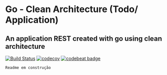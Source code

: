 # Go - Clean Architecture (Todo/ Application)
## An application REST created with go using clean architecture

[![Build Status](https://travis-ci.com/gabrielsouzacoder/go-clean-arch-todo-api.svg?branch=main)](https://travis-ci.org/joemccann/dillinger)
[![codecov](https://codecov.io/gh/gabrielsouzacoder/go-clean-arch-todo-api/branch/main/graph/badge.svg?token=9JI7T3H21H)](https://codecov.io/gh/gabrielsouzacoder/go-clean-arch-todo-api)
[![codebeat badge](https://codebeat.co/badges/6d729348-885d-4282-bbe9-22cef60356a1)](https://codebeat.co/projects/github-com-gabrielsouzacoder-go-clean-arch-todo-api-main)

`Readme em construção `